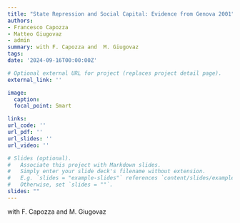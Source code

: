 ```yaml
---
title: "State Repression and Social Capital: Evidence from Genova 2001"
authors:
- Francesco Capozza
- Matteo Giugovaz
- admin
summary: with F. Capozza and  M. Giugovaz
tags:
date: '2024-09-16T00:00:00Z'

# Optional external URL for project (replaces project detail page).
external_link: ''

image:
  caption: 
  focal_point: Smart

links:
url_code: ''
url_pdf: ''
url_slides: ''
url_video: ''

# Slides (optional).
#   Associate this project with Markdown slides.
#   Simply enter your slide deck's filename without extension.
#   E.g. `slides = "example-slides"` references `content/slides/example-slides.md`.
#   Otherwise, set `slides = ""`.
slides: ""
---
```


with F. Capozza and  M. Giugovaz
